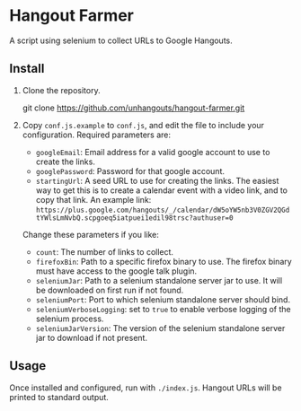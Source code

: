 # Hangout Farmer

A script using selenium to collect URLs to Google Hangouts.

## Install

1. Clone the repository.

    git clone https://github.com/unhangouts/hangout-farmer.git

2. Copy `conf.js.example` to `conf.js`, and edit the file to include your
   configuration.  Required parameters are:

     * `googleEmail`: Email address for a valid google account to use to create the links.
     * `googlePassword`: Password for that google account.
     * `startingUrl`: A seed URL to use for creating the links.  The easiest way to get this is to create a calendar event with a video link, and to copy that link.  An example link: `https://plus.google.com/hangouts/_/calendar/dW5oYW5nb3V0ZGV2QGdtYWlsLmNvbQ.scpgoeq5iatpuei1edil98trsc?authuser=0`

   Change these parameters if you like:
     * `count`: The number of links to collect.
     * `firefoxBin`: Path to a specific firefox binary to use.  The firefox binary must have access to the google talk plugin.
     * `seleniumJar`: Path to a selenium standalone server jar to use.  It will be downloaded on first run if not found.
     * `seleniumPort`: Port to which selenium standalone server should bind.
     * `seleniumVerboseLogging`: set to `true` to enable verbose logging of the selenium process.
     * `seleniumJarVersion`: The version of the selenium standalone server jar to download if not present.

## Usage

Once installed and configured, run with `./index.js`.  Hangout URLs will be printed to standard output.
